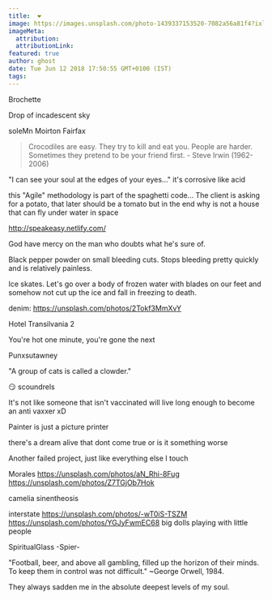 ```yaml
---
title:  ❤️
image: https://images.unsplash.com/photo-1439337153520-7082a56a81f4?ixlib=rb-1.2.1&q=80&fm=jpg&crop=entropy&cs=tinysrgb&w=1080&fit=max&ixid=eyJhcHBfaWQiOjF9
imageMeta:
  attribution:
  attributionLink:
featured: true
author: ghost
date: Tue Jun 12 2018 17:50:55 GMT+0100 (IST)
tags:
---
```


Brochette

Drop of incadescent sky

soleMn
Moirton Fairfax

>Crocodiles are easy. They try to kill and eat you.
People are harder. Sometimes they pretend to be
your friend first. - Steve Irwin (1962-2006)

 "I can see your soul at the edges of your eyes..."﻿ 
  it's corrosive like acid﻿ 

 this "Agile" methodology is part of the spaghetti code... The client is asking for a potato, 
 that later should be a tomato but in the end why is not a house that can fly under water in space

 http://speakeasy.netlify.com/

  God have mercy on the man who doubts what he's sure of.﻿ 


Black pepper powder on small bleeding cuts. Stops bleeding pretty quickly and is relatively painless.

Ice skates. Let's go over a body of frozen water with blades on our feet and somehow not cut up the ice and fall in freezing to death.

denim: https://unsplash.com/photos/2Tokf3MmXvY

 Hotel Transilvania 2

You're hot one minute, you're gone the next

Punxsutawney

 "A group of cats is called a clowder."

 😏 scoundrels

  It's not like someone that isn't vaccinated will live long enough to become an anti vaxxer xD﻿ 

 Painter is just a picture printer

 there's a dream alive that dont come true
 or is it something worse

 Another failed project, just like everything else I touch



Morales
https://unsplash.com/photos/aN_Rhi-8Fug  
https://unsplash.com/photos/Z7TGjOb7Hok

 camelia sinentheosis

interstate
https://unsplash.com/photos/-wT0iS-TSZM
https://unsplash.com/photos/YGJyFwmEC68
big dolls playing with little people

SpiritualGlass
-Spier-

"Football, beer, and above all gambling, filled up the horizon of their minds.
 To keep them in control was not difficult." ~George Orwell, 1984.﻿

They always sadden me in the absolute deepest levels of my soul.
